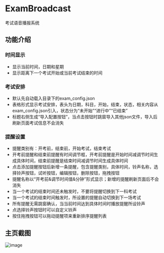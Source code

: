 # ExamBroadcast
考试语音播报系统
## 功能介绍
### 时间显示
- 显示当前时间，日期和星期
- 显示距离下一个考试开始或当前考试结束的时间
### 考试安排
- 默认先自动载入目录下的exam_config.json
- 表格形式显示考试安排，表头为日期，科目，开始，结束，状态，相关内容从exam_config.json引入，状态分为“未开始”“进行中”“已结束”
- 标题右侧生成“导入配置按钮”，当点击按钮时跳窗导入其他json文件，导入后刷新页面考试信息不会消失 
### 提醒设置
- 提醒类别有：开考前，结束前，开始考试，结束考试
- 开考前提醒和结束前提醒有时间调节框，开考前提醒是开始时间减调节时间生成具体时间，结束前提醒是结束时间减调节时间生成具体时间
- 点击添加提醒按钮后新增一条提醒，包含提醒类别，具体时间，铃声名称，选择铃声按钮，试听按钮，编辑按钮，删除按钮，拖拽按钮
- 提醒名称以“开考前&调节时间值&分钟”形式显示；新增的提醒刷新页面后不会消失
- 当一个考试的结束时间还未触发时，不要将提醒切换到下一科考试
- 当一个考试的结束时间触发时，所设置的提醒自动切换到下一场考试
- 所有提醒无需跳窗确认，当当前时间达到具体时间时播放提醒所设铃声
- 点选择铃声按钮时可以自定义铃声
- 按住拖拽按钮可以拖动提醒项来重新排序提醒列表
## 主页截图
![image](https://github.com/user-attachments/assets/ae36348f-ecec-4bc9-99aa-1eb233712bc1)
